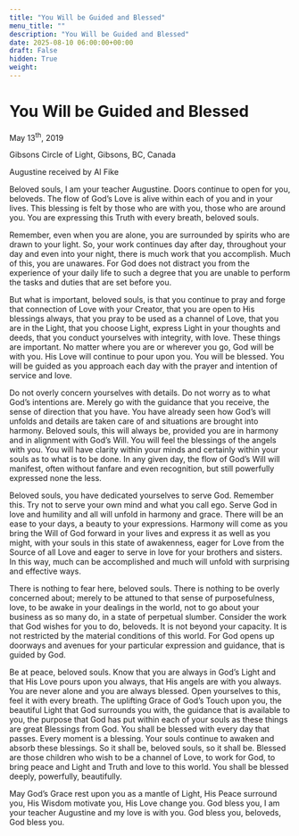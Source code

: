 ```yaml
---
title: "You Will be Guided and Blessed"
menu_title: ""
description: "You Will be Guided and Blessed"
date: 2025-08-10 06:00:00+00:00
draft: False
hidden: True
weight:
---
```

# You Will be Guided and Blessed

May 13<sup>th</sup>, 2019

Gibsons Circle of Light, Gibsons, BC, Canada

Augustine received by Al Fike

Beloved souls, I am your teacher Augustine. Doors continue to open for you, beloveds. The flow of God’s Love is alive within each of you and in your lives. This blessing is felt by those who are with you, those who are around you. You are expressing this Truth with every breath, beloved souls.

Remember, even when you are alone, you are surrounded by spirits who are drawn to your light. So, your work continues day after day, throughout your day and even into your night, there is much work that you accomplish. Much of this, you are unawares. For God does not distract you from the experience of your daily life to such a degree that you are unable to perform the tasks and duties that are set before you.

But what is important, beloved souls, is that you continue to pray and forge that connection of Love with your Creator, that you are open to His blessings always, that you pray to be used as a channel of Love, that you are in the Light, that you choose Light, express Light in your thoughts and deeds, that you conduct yourselves with integrity, with love. These things are important. No matter where you are or wherever you go, God will be with you. His Love will continue to pour upon you. You will be blessed. You will be guided as you approach each day with the prayer and intention of service and love.

Do not overly concern yourselves with details. Do not worry as to what God’s intentions are. Merely go with the guidance that you receive, the sense of direction that you have. You have already seen how God’s will unfolds and details are taken care of and situations are brought into harmony. Beloved souls, this will always be, provided you are in harmony and in alignment with God’s Will. You will feel the blessings of the angels with you. You will have clarity within your minds and certainly within your souls as to what is to be done. In any given day, the flow of God’s Will will manifest, often without fanfare and even recognition, but still powerfully expressed none the less.

Beloved souls, you have dedicated yourselves to serve God. Remember this. Try not to serve your own mind and what you call ego. Serve God in love and humility and all will unfold in harmony and grace. There will be an ease to your days, a beauty to your expressions. Harmony will come as you bring the Will of God forward in your lives and express it as well as you might, with your souls in this state of awakenness, eager for Love from the Source of all Love and eager to serve in love for your brothers and sisters. In this way, much can be accomplished and much will unfold with surprising and effective ways.

There is nothing to fear here, beloved souls. There is nothing to be overly concerned about; merely to be attuned to that sense of purposefulness, love, to be awake in your dealings in the world, not to go about your business as so many do, in a state of perpetual slumber. Consider the work that God wishes for you to do, beloveds. It is not beyond your capacity. It is not restricted by the material conditions of this world. For God opens up doorways and avenues for your particular expression and guidance, that is guided by God.

Be at peace, beloved souls. Know that you are always in God’s Light and that His Love pours upon you always, that His angels are with you always. You are never alone and you are always blessed. Open yourselves to this, feel it with every breath. The uplifting Grace of God’s Touch upon you, the beautiful Light that God surrounds you with, the guidance that is available to you, the purpose that God has put within each of your souls as these things are great Blessings from God. You shall be blessed with every day that passes. Every moment is a blessing. Your souls continue to awaken and absorb these blessings. So it shall be, beloved souls, so it shall be. Blessed are those children who wish to be a channel of Love, to work for God, to bring peace and Light and Truth and love to this world. You shall be blessed deeply, powerfully, beautifully.

May God’s Grace rest upon you as a mantle of Light, His Peace surround you, His Wisdom motivate you, His Love change you. God bless you, I am your teacher Augustine and my love is with you. God bless you, beloveds, God bless you.
